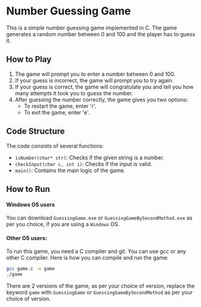 # Number Guessing Game

This is a simple number guessing game implemented in C. The game generates a random number between 0 and 100 and the player has to guess it.

## How to Play

1. The game will prompt you to enter a number between 0 and 100.
2. If your guess is incorrect, the game will prompt you to try again.
3. If your guess is correct, the game will congratulate you and tell you how many attempts it took you to guess the number.
4. After guessing the number correctly, the game gives you two options:
   - To restart the game, enter 'r'.
   - To exit the game, enter 'e'.

## Code Structure

The code consists of several functions:

- `isNumber(char* str)`: Checks if the given string is a number.
- `checkInput(char c, int i)`: Checks if the input is valid.
- `main()`: Contains the main logic of the game.

## How to Run

#### Windows OS users

You can download `GuessingGame.exe` or `GuessingGameBySecondMethod.exe` as per you choice, if you are using a `Windows` OS.

#### Other OS users:

To run this game, you need a C compiler and git. You can use gcc or any other C compiler. Here is how you can compile and run the game:

```bash
gcc game.c -o game
./game
```

There are 2 versions of the game, as per your choice of version, replace the keyword `game` with `GuessingGame` or `GuessingGameBySecondMethod` as per your choice of version.